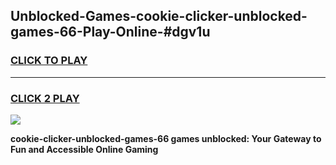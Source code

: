 
## Unblocked-Games-cookie-clicker-unblocked-games-66-Play-Online-#dgv1u
<h3>
<a href="https://premium.freeplayer.one?title=cookie-clicker-unblocked-games-66&ref=27F">CLICK TO PLAY</a></h3>
<hr>

<h3>
<a href="https://premium.freeplayer.one?title=cookie-clicker-unblocked-games-66&ref=27F">CLICK 2 PLAY</a>
  
</h3>

<a href="https://premium.freeplayer.one?title=cookie-clicker-unblocked-games-66&ref=27F"><img src="https://clearcache.store/games.png"></a>


**cookie-clicker-unblocked-games-66 games unblocked: Your Gateway to Fun and Accessible Online Gaming**
